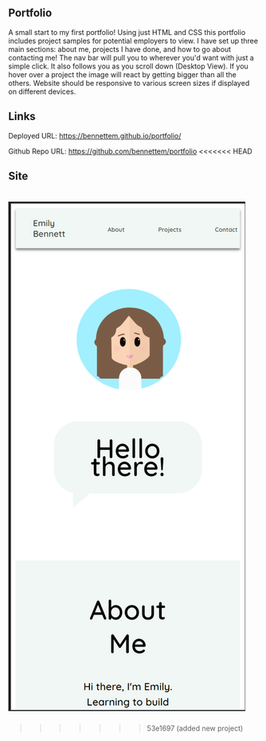 ## Portfolio 

A small start to my first portfolio! Using just HTML and CSS this portfolio includes project samples for potential employers to view.
I have set up three main sections: about me, projects I have done, and how to go about contacting me! The nav bar will pull you to wherever 
you'd want with just a simple click. It also follows you as you scroll down (Desktop View). If you hover over a project the image will react by getting bigger than all the others. 
Website should be responsive to various screen sizes if displayed on different devices. 

## Links
Deployed URL: https://bennettem.github.io/portfolio/

Github Repo URL: https://github.com/bennettem/portfolio
<<<<<<< HEAD

## Site 

![alt text](https://github.com/bennettem/portfolio/blob/main/assets/images/mobile.png)
=======
>>>>>>> 53e1697 (added new project)
